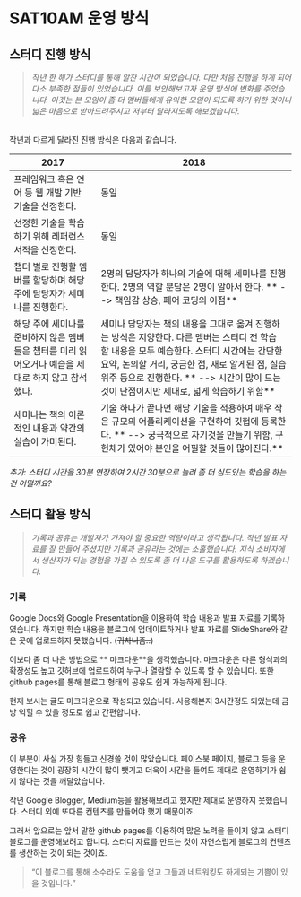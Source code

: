 # SAT10AM 운영 방식

## 스터디 진행 방식
> *작년 한 해가 스터디를 통해 알찬 시간이 되었습니다. 다만 처음 진행을 하게 되어 다소 부족한 점들이 있었습니다. 
> 이를 보안해보고자 운영 방식에 변화를 주었습니다. 이것는 본 모임이 좀 더 멤버들에게 유익한 모임이 되도록 하기 위한 것이니 넓은 마음으로 받아드려주시고 저부터 달라지도록 해보겠습니다.*

<br>
작년과 다르게 달라진 진행 방식은 다음과 같습니다.

| 2017                                                                                               | 2018                                                                                                                                                                                                                                                                                   |
|----------------------------------------------------------------------------------------------------|----------------------------------------------------------------------------------------------------------------------------------------------------------------------------------------------------------------------------------------------------------------------------------------|
| 프레임워크 혹은 언어 등 웹 개발 기반 기술을 선정한다.                                              | 동일                                                                                                                                                                                                                                                                                   |
| 선정한 기술을 학습하기 위해 레퍼런스 서적을 선정한다.                                              | 동일                                                                                                                                                                                                                                                                                   |
| 챕터 별로 진행할 멤버를 할당하며 해당 주에 담당자가 세미나를 진행한다.                             | 2명의 담당자가 하나의 기술에 대해 세미나를 진행한다. 2명의 역할 분담은 2명이 알아서 한다.  ** --> 책임감 상승, 페어 코딩의 이점**                                                                                                                                                           |
| 해당 주에 세미나를 준비하지 않은 멤버들은 챕터를 미리 읽어오거나 예습을 제대로 하지 않고 참석했다. | 세미나 담당자는 책의 내용을 그대로 옮겨 진행하는 방식은 지양한다. 다른 멤버는 스터디 전 학습 할 내용을 모두 예습한다. 스터디 시간에는 간단한 요약, 논의할 거리, 궁금한 점, 새로 알게된 점, 실습 위주 등으로 진행한다.  ** --> 시간이 많이 드는 것이 단점이지만 제대로, 넓게 학습하기 위함** |
| 세미나는 책의 이론적인 내용과 약간의 실습이 가미된다.                                              | 기술 하나가 끝나면 해당 기술을 적용하여 매우 작은 규모의 어플리케이션을 구현하여 깃헙에 등록한다.  ** --> 궁극적으로 자기것을 만들기 위함, 구현체가 있어야 본인을 어필할 것들이 많아진다.**                                                                                                 |
*추가: 스터디 시간을 30분 연장하여 2시간 30분으로 늘려 좀 더 심도있는 학습을 하는 건 어떨까요?*

## 스터디 활용 방식
> *기록과 공유는 개발자가 가져야 할 중요한 역량이라고 생각됩니다. 작년 발표 자료를 잘 만들어 주셨지만 기록과 공유라는 것에는 소홀했습니다. 
> 지식 소비자에서 생산자가 되는 경험을 가질 수 있도록 좀 더 나은 도구를 활용하도록 하겠습니다.*

### 기록
Google Docs와 Google Presentation을 이용하여 학습 내용과 발표 자료를 기록하였습니다. 하지만 학습 내용을 블로그에 업데이트하거나 발표 자료를 SlideShare와 같은 곳에 업로드하지 못했습니다. (~~귀차니즘..~~)

이보다 좀 더 나은 방법으로 ** 마크다운**을 생각했습니다. 마크다운은 다른 형식과의 확장성도 높고 깃허브에 업로드하여 누구나 열람할 수 있도록 할 수 있습니다. 또한 github pages를 통해 블로그 형태의 공유도 쉽게 가능하게 됩니다.

현재 보시는 글도 마크다운으로 작성되고 있습니다. 사용해본지 3시간정도 되었는데 금방 익힐 수 있을 정도로 쉽고 간편합니다.

### 공유
이 부분이 사실 가장 힘들고 신경쓸 것이 많았습니다. 페이스북 페이지, 블로그 등을 운영한다는 것이 굉장히 시간이 많이 뺏기고 더욱이 시간을 들여도 제대로 운영하기가 쉽지 않다는 것을 깨달았습니다.

작년 Google Blogger, Medium등을 활용해보려고 했지만 제대로 운영하지 못했습니다. 스터디 외에 또다른 컨텐츠를 만들어야 했기 때문이죠.

그래서 앞으로는 앞서 말한 github pages를 이용하여 많은 노력을 들이지 않고 스터디 블로그를 운영해보려고 합니다. 스터디 자료를 만드는 것이 자연스럽게 블로그의 컨텐츠를 생산하는 것이 되는 것이죠.

> <q>이 블로그를 통해 소수라도 도움을 얻고 그들과 네트워킹도 하게되는 기쁨이 있을 것입니다.</q>